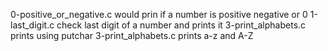0-positive_or_negative.c would prin if a number is positive negative or 0
1-last_digit.c check last digit of a number and prints it
3-print_alphabets.c prints using putchar
3-print_alphabets.c prints a-z and A-Z
